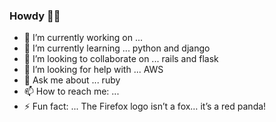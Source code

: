 ### Howdy 👋🤠

<!--
**Clinton-dev/clinton-dev** is a ✨ _special_ ✨ repository because its `README.md` (this file) appears on your GitHub profile.

Here are some ideas to get you started:
-->
- 🔭 I’m currently working on ...
- 🌱 I’m currently learning ... python and django
- 👯 I’m looking to collaborate on ... rails and flask
- 🤔 I’m looking for help with ... AWS
- 💬 Ask me about ... ruby
- 📫 How to reach me: ... 
- ⚡ Fun fact: ...  The Firefox logo isn’t a fox… it’s a red panda!

